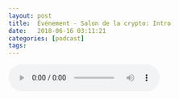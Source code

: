```yaml
---
layout: post
title:  Événement - Salon de la crypto: Intro
date:   2018-06-16 03:11:21
categories: [podcast]
tags:
---
```

<audio src='http://feeds.soundcloud.com/stream/459067284-la-bulle-crypto-evenement-salon-de-la-crypto-intro.mp3' autoplay='false' controls='true' />

Cet épisode est le premier d'une série d'épisode à propos du Salon de la Crypto.
Le Salon de la Crypto a eu lieu le 12 Mai dernier à Montréal,
description de l’événement:
"Notre objectif est de répertorier et de rassembler le plus de savoir possible au même endroit afin de discuter et faire progresser la connaissance de la Blockchain et de la cryptomonnaie. 

Nous tenons à mettre une emphase sur la présence de notre Commanditaire principal SmartCash. Plusieurs développeurs/community members de SmartCash viendront de l’étranger spécialement pour l’événement. Ils seront eux-mêmes disponibles pour vous parler à leur kiosque (surtout en anglais, mais aussi en français et probablement en espagnol). Ce sera, pour l’instant, votre seule chance cette année de les rencontrer au Québec, ...ne la manquez pas !"

Soutenez le podcast:
BTC: 1F8mSBpdVSYbW7S5w5zaFRtPkJGAjneFVN
LTC: LgKsmiwozmhH4XixzP9iUzHR3DBGtCuo7F
ETH (et autres tokens): 0xe390d66441D0144fd54bd82Bff96B94E7620196f

Newsletter: Ta dose crypto
medium.com/r/?url=http%3A%2F%2Feepurl.com%2FdkBqXv

PATREON patreon.com/labullecrypto
Youtube goo.gl/X4q3gt
Twitter twitter.com/labullecrypto 
RSS feeds.feedburner.com/labullecrypto
Telegram t.me/joinchat/BPCby0LDFPYTUhYNDlILVg
Soundcloud @la-bulle-crypto
iTunes itunes.apple.com/fr/podcast/la-bulle/id1281121446
Discord discord.gg/mgvXb8m

La Bulle Crypto est un podcast d'information à propos de l’univers des crypto monnaies. Toutes les information fournies durant cet épisode NE SONT PAS À PRENDRE COMME DES CONSEILS D’INVESTISSEMENT. La Bulle Crypto ne fournit pas de conseils d'investissement.
